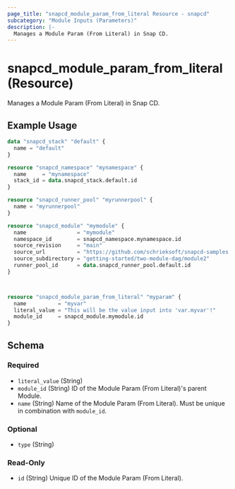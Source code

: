 ```yaml
---
page_title: "snapcd_module_param_from_literal Resource - snapcd"
subcategory: "Module Inputs (Parameters)"
description: |-
  Manages a Module Param (From Literal) in Snap CD.
---
```


# snapcd_module_param_from_literal (Resource)

Manages a Module Param (From Literal) in Snap CD.


## Example Usage

```terraform
data "snapcd_stack" "default" {
  name = "default"
}

resource "snapcd_namespace" "mynamespace" {
  name     = "mynamespace"
  stack_id = data.snapcd_stack.default.id
}

resource "snapcd_runner_pool" "myrunnerpool" {
  name = "myrunnerpool"
}

resource "snapcd_module" "mymodule" {
  name                = "mymodule"
  namespace_id        = snapcd_namespace.mynamespace.id
  source_revision     = "main"
  source_url          = "https://github.com/schrieksoft/snapcd-samples.git"
  source_subdirectory = "getting-started/two-module-dag/module2"
  runner_pool_id      = data.snapcd_runner_pool.default.id
}



resource "snapcd_module_param_from_literal" "myparam" {
  name          = "myvar"
  literal_value = "This will be the value input into 'var.myvar'!"
  module_id     = snapcd_module.mymodule.id
}
```

<!-- schema generated by tfplugindocs -->
## Schema

### Required

- `literal_value` (String)
- `module_id` (String) ID of the Module Param (From Literal)'s parent Module.
- `name` (String) Name of the Module Param (From Literal).  Must be unique in combination with `module_id`.

### Optional

- `type` (String)

### Read-Only

- `id` (String) Unique ID of the Module Param (From Literal).

